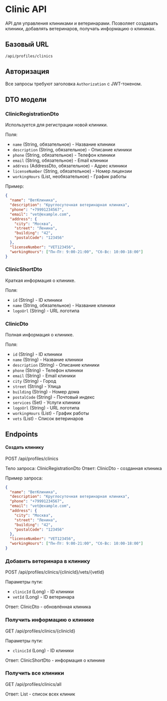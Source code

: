 # Clinic API

API для управления клиниками и ветеринарами. Позволяет создавать клиники, добавлять ветеринаров, получать информацию о клиниках.

## Базовый URL
`/api/profiles/clinics`

## Авторизация
Все запросы требуют заголовка `Authorization` с JWT-токеном.

## DTO модели

### ClinicRegistrationDto
Используется для регистрации новой клиники.

Поля:
- `name` (String, обязательное) - Название клиники
- `description` (String, обязательное) - Описание клиники
- `phone` (String, обязательное) - Телефон клиники
- `email` (String, обязательное) - Email клиники
- `address` (AddressDto, обязательное) - Адрес клиники
- `licenseNumber` (String, обязательное) - Номер лицензии
- `workingHours` (List<String>, необязательное) - График работы

Пример:
```json
{
  "name": "ВетКлиника",
  "description": "Круглосуточная ветеринарная клиника",
  "phone": "+79991234567",
  "email": "vet@example.com",
  "address": {
    "city": "Москва",
    "street": "Ленина",
    "building": "42",
    "postalCode": "123456"
  },
  "licenseNumber": "VET123456",
  "workingHours": ["Пн-Пт: 9:00-21:00", "Сб-Вс: 10:00-18:00"]
}
```

### ClinicShortDto
Краткая информация о клинике.

Поля:

- `id` (String) - ID клиники
- `name` (String, обязательное) - Название клиники
- `logoUrl` (String) - URL логотипа

### ClinicDto
Полная информация о клинике.

Поля:

- `id` (String) - ID клиники
- `name` (String) - Название клиники
- `description` (String) - Описание клиники
- `phone` (String) - Телефон клиники
- `email` (String) - Email клиники
- `city` (String) - Город
- `street` (String) - Улица
- `building` (String) - Номер дома
- `postalCode` (String) - Почтовый индекс
- `services` (Set<String>) - Услуги клиники
- `logoUrl` (String) - URL логотипа
- `workingHours` (List<String>) - График работы
- `vets` (List<VetShortDto>) - Список ветеринаров


## Endpoints
#### Создать клинику
POST /api/profiles/clinics

Тело запроса: ClinicRegistrationDto
Ответ: ClinicDto - созданная клиника

Пример запроса:

```json
{
  "name": "ВетКлиника",
  "description": "Круглосуточная ветеринарная клиника",
  "phone": "+79991234567",
  "email": "vet@example.com",
  "address": {
    "city": "Москва",
    "street": "Ленина",
    "building": "42",
    "postalCode": "123456"
  },
  "licenseNumber": "VET123456",
  "workingHours": ["Пн-Пт: 9:00-21:00", "Сб-Вс: 10:00-18:00"]
}
```

### Добавить ветеринара в клинику
POST /api/profiles/clinics/{clinicId}/vets/{vetId}

Параметры пути:

- `clinicId` (Long) - ID клиники 
- `vetId` (Long) - ID ветеринара

Ответ: ClinicDto - обновлённая клиника

### Получить информацию о клинике
GET /api/profiles/clinics/{clinicId}

Параметры пути:

- `clinicId` (Long) - ID клиники

Ответ: ClinicShortDto - информация о клинике

### Получить все клиники
GET /api/profiles/clinics/all

Ответ: List<ClinicShortDto> - список всех клиник